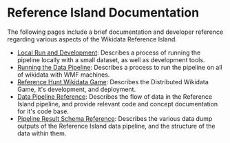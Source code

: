 # Reference Island Documentation

The following pages include a brief documentation and developer reference regarding various aspects of the Wikidata Reference Island.

* [Local Run and Development](local-run.md): Describes a process of running the pipeline locally with a small dataset, as well as development tools.
* [Running the Data Pipeline](production-run.md): Describes a process to run the pipeline on all of wikidata with WMF machines.
* [Reference Hunt Wikidata Game](wikidata-game.md): Describes the Distributed Wikidata Game, it's development, and deployment.
* [Data Pipeline Reference](pipeline.md): Describes the flow of data in the Reference Island pipeline, and provide relevant code and concept documentation for it's code base.
* [Pipeline Result Schema Reference](result.md): Describes the various data dump outputs of the Reference Island data pipeline, and the structure of the data within them.

